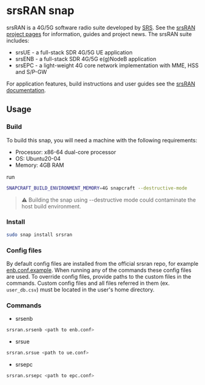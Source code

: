 # srsRAN snap

srsRAN is a 4G/5G software radio suite developed by [SRS](https://www.srs.io/). See the [srsRAN project pages](https://www.srsran.com/) for information, guides and project news. The srsRAN suite includes:
- srsUE - a full-stack SDR 4G/5G UE application
- srsENB - a full-stack SDR 4G/5G e(g)NodeB application
- srsEPC - a light-weight 4G core network implementation with MME, HSS and S/P-GW

For application features, build instructions and user guides see the [srsRAN documentation](https://docs.srsran.com/en/latest/).

## Usage

### Build
To build this snap, you will need a machine with the following requirements:
- Processor: x86-64 dual-core processor
- OS: Ubuntu20-04
- Memory: 4GB RAM

run
```bash
SNAPCRAFT_BUILD_ENVIRONMENT_MEMORY=4G snapcraft --destructive-mode
```
> :warning: Building the snap using --destructive mode could contaminate the host build environment.

### Install

```bash
sudo snap install srsran
```

### Config files

By default config files are installed from the official srsran repo, for example [enb.conf.example](https://github.com/srsran/srsRAN/blob/master/srsenb/enb.conf.example).
When running any of the commands these config files are used. 
To override config files, provide paths to the custom files in the commands.
Custom config files and all files referred in them (ex. `user_db.csv`) must be located in the user's home
directory.

### Commands

- srsenb

```bash
srsran.srsenb <path to enb.conf>
```

- srsue

```bash
srsran.srsue <path to ue.conf>
```

- srsepc

```bash
srsran.srsepc <path to epc.conf>
```
